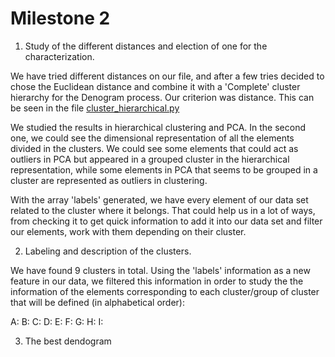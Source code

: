 # Milestone 2

1. Study of the different distances and election of one for the characterization.
 
We have tried different distances on our file, and after a few tries decided to chose the Euclidean distance and combine it with a 'Complete' cluster hierarchy for the Denogram process. Our criterion was distance. This can be seen in the file [cluster_hierarchical.py](https://github.com/CarlosCordoba96/Machine-Learning-techniques/blob/master/Milestone2/cluster_hierarchical.py)

We studied the results in hierarchical clustering and PCA. In the second one, we could see the dimensional representation of all the elements divided in the clusters. We could see some elements that could act as outliers in PCA but appeared in a grouped cluster in the hierarchical representation, while some elements in PCA that seems to be grouped in a cluster are represented as outliers in clustering.

With the array 'labels' generated, we have every element of our data set related to the cluster where it belongs. That could help us in a lot of ways, from checking it to get quick information to add it into our data set and filter our elements, work with them depending on their cluster.

2. Labeling and description of the clusters.

We have found 9 clusters in total. Using the 'labels' information as a new feature in our data, we filtered this information in order to study the the information of the elements corresponding to each cluster/group of cluster that will be defined (in alphabetical order):

A: 
B:
C:
D:
E:
F:
G:
H:
I:

3. The best dendogram
